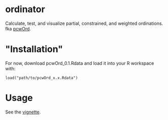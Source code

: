 # ordinator
Calculate, test, and visualize partial, constrained, and weighted ordinations. fka [pcwOrd](https://github.com/pmewing/pcwOrd).

# "Installation"
For now, download pcwOrd_0.1.Rdata and load it into your R workspace with:

`load("path/to/pcwOrd_x.x.Rdata")`

# Usage
See the [vignette](https://github.com/pme1123/pcwOrd/blob/master/Vignette/pcwOrd-Vignette.pdf). 
